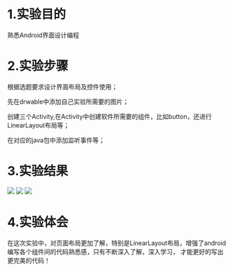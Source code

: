 # 1.实验目的
熟悉Android界面设计编程

# 2.实验步骤
根据选题要求设计界面布局及控件使用；

先在drwable中添加自己实验所需要的图片；

创建三个Activity,在Activity中创建软件所需要的组件，比如button，还进行LinearLayout布局等；

在对应的java包中添加监听事件等；

# 3.实验结果
![](https://github.com/Mrwuwu12138/android-labs-2018/blob/master/soft1614080902220/687668327104094246.jpg)
![](https://github.com/Mrwuwu12138/android-labs-2018/blob/master/soft1614080902220/563057492878188246.jpg)
![](https://github.com/Mrwuwu12138/android-labs-2018/blob/master/soft1614080902220/371358704010614115.jpg)
# 4.实验体会
在这次实验中，对页面布局更加了解，特别是LinearLayout布局，增强了android编写各个组件间的代码熟悉感，只有不断深入了解，深入学习，
才能更好的写出更完美的代码！
